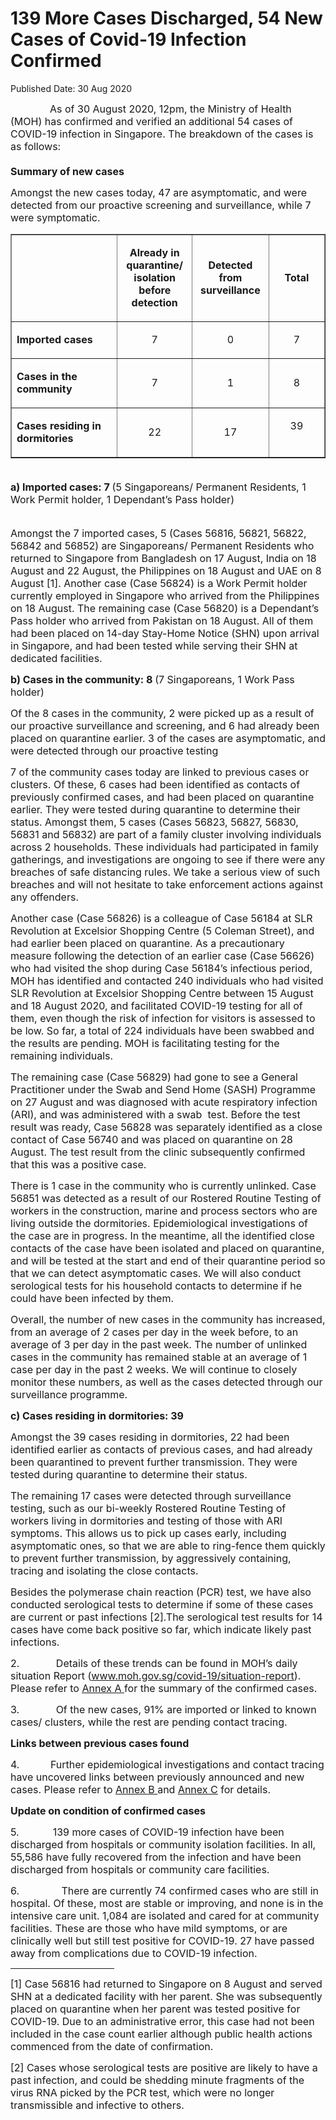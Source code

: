 <html>
    <meta http-equiv="Content-Type" content="text/html; charset=utf-8"/>
    <meta charset="utf-8"/>
    <title>139 More Cases Discharged, 54 New Cases of Covid-19 Infection Confirmed</title>
    <body><h1>139 More Cases Discharged, 54 New Cases of Covid-19 Infection Confirmed</h1>
    <p>Published Date: 30 Aug 2020</p> <p><span style="font-size: 16px;">&nbsp; &nbsp; &nbsp; &nbsp; &nbsp; &nbsp; &nbsp; As of 30 August 2020, 12pm, the Ministry of Health (MOH) has confirmed and verified an additional 54 cases of COVID-19 infection in Singapore. The breakdown of the cases is as follows:<br><br><strong>Summary of new cases</strong><br></span></p><p><span style="font-size: 16px;">Amongst the new cases today, 47 are asymptomatic, and were detected from our proactive screening and surveillance, while 7 were symptomatic.</span></p><table border="1" cellspacing="0" cellpadding="0"><tbody><tr><td width="241" valign="top"><p><span style="font-size: 16px;"><br></span></p></td><td width="120"><p align="center"><span style="font-size: 16px;"><strong>Already in quarantine/ isolation before detection</strong></span></p></td><td width="120"><p align="center"><span style="font-size: 16px;"><strong>Detected from surveillance</strong></span></p></td><td width="120"><p align="center"><span style="font-size: 16px;"><strong>Total</strong></span></p></td></tr><tr><td width="241" valign="top"><p><span style="font-size: 16px;"><strong>Imported cases</strong></span></p></td><td width="120"><p align="center"><span style="font-size: 16px;">7</span></p></td><td width="120"><p align="center"><span style="font-size: 16px;">0</span></p></td><td width="120"><p align="center"><span style="font-size: 16px;">7</span></p></td></tr><tr><td width="241" valign="top"><p><span style="font-size: 16px;"><strong>Cases in the community</strong></span></p></td><td width="120"><p align="center"><span style="font-size: 16px;">7</span></p></td><td width="120"><p align="center"><span style="font-size: 16px;">1</span></p></td><td width="120"><p align="center"><span style="font-size: 16px;">8</span></p></td></tr><tr><td width="241" valign="top"><p><span style="font-size: 16px;"><strong>Cases residing in dormitories</strong></span></p></td><td width="120"><p align="center"><span style="font-size: 16px;">22</span></p></td><td width="120"><p align="center"><span style="font-size: 16px;">17</span></p></td><td width="120"><p align="center"><span style="font-size: 16px;">39</span></p><div><span style="font-size: 16px;"><br></span></div></td></tr></tbody></table><p><span style="font-size: 16px;"><strong><br>a) Imported cases: 7 </strong>(5 Singaporeans/ Permanent Residents, 1 Work Permit holder, 1 Dependant’s Pass holder)<br></span><p><span style="font-size: 16px;"><br>Amongst the 7 imported cases, 5 (Cases 56816, 56821, 56822, 56842 and 56852) are Singaporeans/ Permanent Residents who returned to Singapore from Bangladesh on 17 August, India on 18 August and 22 August, the Philippines on 18 August and UAE on 8 August [1]. Another case (Case 56824) is a Work Permit holder currently employed in Singapore who arrived from the Philippines on 18 August. The remaining case (Case 56820) is a Dependant’s Pass holder who arrived from Pakistan on 18 August. All of them had been placed on 14-day Stay-Home Notice (SHN) upon arrival in Singapore, and had been tested while serving their SHN at dedicated facilities. </span></p><p><span style="font-size: 16px;"><strong>b) Cases in the community: 8 </strong>(7 Singaporeans, 1 Work Pass holder)</span></p></p><p><p><span style="font-size: 16px;">Of the 8 cases in the community, 2 were picked up as a result of our proactive surveillance and screening, and 6 had already been placed on quarantine earlier. 3 of the cases are asymptomatic, and were detected through our proactive testing</span></p><p><span style="font-size: 16px;">7 of the community cases today are linked to previous cases or clusters. Of these, 6 cases had been identified as contacts of previously confirmed cases, and had been placed on quarantine earlier. They were tested during quarantine to determine their status. Amongst them, 5 cases (Cases 56823, 56827, 56830, 56831 and 56832) are part of a family cluster involving individuals across 2 households. These individuals had participated in family gatherings, and investigations are ongoing to see if there were any breaches of safe distancing rules. We take a serious view of such breaches and will not hesitate to take enforcement actions against any offenders.</span></p><p><span style="font-size: 16px;">Another case (Case 56826) is a colleague of Case 56184 at SLR Revolution at Excelsior Shopping Centre (5 Coleman Street), and had earlier been placed on quarantine. As a precautionary measure following the detection of an earlier case (Case 56626) who had visited the shop during Case 56184’s infectious period, MOH has identified and contacted 240 individuals who had visited SLR Revolution at Excelsior Shopping Centre between 15 August and 18 August 2020, and facilitated COVID-19 testing for all of them, even though the risk of infection for visitors is assessed to be low. So far, a total of 224 individuals have been swabbed and the results are pending. MOH is facilitating testing for the remaining individuals.</span></p><p><span style="font-size: 16px;">The remaining case (Case 56829) had gone to see a General Practitioner under the Swab and Send Home (SASH) Programme on 27 August and was diagnosed with acute respiratory infection (ARI), and was administered with a swab&nbsp; test. Before the test result was ready, Case 56828 was separately identified as a close contact of Case 56740 and was placed on quarantine on 28 August. The test result from the clinic subsequently confirmed that this was a positive case.</span></p><p><span style="font-size: 16px;">There is 1 case in the community who is currently unlinked. Case 56851 was detected as a result of our Rostered Routine Testing of workers in the construction, marine and process sectors who are living outside the dormitories. Epidemiological investigations of the case are in progress. In the meantime, all the identified close contacts of the case have been isolated and placed on quarantine, and will be tested at the start and end of their quarantine period so that we can detect asymptomatic cases. We will also conduct serological tests for his household contacts to determine if he could have been infected by them.</span></p><p><span style="font-size: 16px;">Overall, the number of new cases in the community has increased, from an average of 2 cases per day in the week before, to an average of 3 per day in the past week. The number of unlinked cases in the community has remained stable at an average of 1 case per day in the past 2 weeks.&nbsp;We will continue to closely monitor these numbers, as well as the cases detected through our surveillance programme.</span></p></p><p><span style="font-size: 16px;"><strong>c) Cases residing in dormitories: 39</strong></span></p> <p><span style="font-size: 16px;">Amongst the 39 cases residing in dormitories, 22 had been identified earlier as contacts of previous cases, and had already been quarantined to prevent further transmission. They were tested during quarantine to determine their status.&nbsp;&nbsp;</span></p> <p><span style="font-size: 16px;">The remaining 17 cases were detected through surveillance testing, such as our bi-weekly Rostered Routine Testing of workers living in dormitories and testing of those with ARI symptoms. This allows us to pick up cases early, including asymptomatic ones, so that we are able to ring-fence them quickly to prevent further transmission, by aggressively containing, tracing and isolating the close contacts.</span></p> <p><span style="font-size: 16px;">Besides the polymerase chain reaction (PCR) test, we have also conducted serological tests to determine if some of these cases are current or past infections [2].The serological test results for 14 cases have come back positive so far, which indicate likely past infections.</span></p><p><span style="font-size: 16px;">2.&nbsp; &nbsp; &nbsp; &nbsp; &nbsp; &nbsp; &nbsp;Details of these trends can be found in MOH’s daily situation Report (<span style="text-decoration: underline;"><a href="http://www.moh.gov.sg/covid-19/situation-report" title="" class="" target="">www.moh.gov.sg/covid-19/situation-report</a></span>). Please refer to <a href="/docs/librariesprovider5/pressroom/annex-a-30-aug.pdf?sfvrsn=55d69c4a_0" title="Annex A "><span style="text-decoration: underline;">Annex A</span> </a> for the summary of the confirmed cases.</span><a href="http://www.moh.gov.sg/covid-19/situation-report"></a><u></u></p><p><p><span style="font-size: 16px;">3.&nbsp; &nbsp; &nbsp; &nbsp; &nbsp; &nbsp; &nbsp;Of the new cases, 91% are imported or linked to known cases/ clusters, while the rest are pending contact tracing.</span></p></p><p><p><span style="font-size: 16px;"><strong>Links between previous cases found</strong></span></p><p><span style="font-size: 16px;">4.&nbsp; &nbsp; &nbsp; &nbsp; &nbsp; &nbsp;Further epidemiological investigations and contact tracing have uncovered links between previously announced and new cases. Please refer to <u><a href="/docs/librariesprovider5/default-document-library/annex-b-30-aug.pdf?sfvrsn=6c09abda_0" title="Annex B ">Annex B </a></u> and <u><a href="/docs/librariesprovider5/pressroom/press-releases/annex-c4ad15ae2062e49ac9007d3057bcdcfe7.pdf?sfvrsn=4ec0e322_0" title="Annex C">Annex C</a></u> for details.</span></p></p><p><p><span style="font-size: 16px;"><strong>Update on condition of confirmed cases</strong></span></p><p><span style="font-size: 16px;">5.&nbsp; &nbsp; &nbsp; &nbsp; &nbsp; &nbsp; 139 more cases of COVID-19 infection have been discharged from hospitals or community isolation facilities. In all, 55,586 have fully recovered from the infection and have been discharged from hospitals or community care facilities.</span></p></p><p><p><span style="font-size: 16px;">6.&nbsp; &nbsp; &nbsp; &nbsp; &nbsp; &nbsp; &nbsp; &nbsp;There are currently 74 confirmed cases who are still in hospital. Of these, most are stable or improving, and none is in the intensive care unit. 1,084 are isolated and cared for at community facilities. These are those who have mild symptoms, or are clinically well but still test positive for COVID-19. 27 have passed away from complications due to COVID-19 infection.</span></p></p><div> <hr align="left" size="1" width="33%"> <div id="ftn1"> <p><span style="font-size: 16px;">[1] Case 56816 had returned to Singapore on 8 August and served SHN at a dedicated facility with her parent. She was subsequently placed on quarantine when her parent was tested positive for COVID-19. Due to an administrative error, this case had not been included in the case count earlier although public health actions commenced from the date of confirmation.</span></p> </div> <div id="ftn2"> <p><span style="font-size: 16px;">[2] Cases whose serological tests are positive are likely to have a past infection, and could be shedding minute fragments of the virus RNA picked by the PCR test, which were no longer transmissible and infective to others.</span></p> </div> </div><span style="font-size: 16px;"><br><br></span><br></body>
</html>